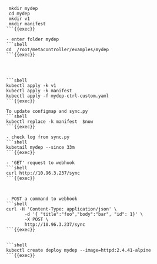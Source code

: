 
```shell
 mkdir mydep
 cd mydep
 mkdir v1
 mkdir manifest
```{{exec}}

- enter folder mydep
```shell
cd  /root/metacontroller/examples/mydep
```{{exec}}




```shell
kubectl apply -k v1
kubectl apply -k manifest
kubectl apply -f mydep-ctrl-custom.yaml 
```{{exec}}

To update configmap and sync.py
```shell
kubectl replace -k manifest  $now
```{{exec}}

- check log from sync.py
```shell
kubetail mydep --since 33m
```{{exec}}

- 'GET' request to webhook
```shell
curl http://10.96.3.237/sync
```{{exec}}



- POST a command to webhook
```shell
curl -H 'Content-Type: application/json' \
       -d '{ "title":"foo","body":"bar", "id": 1}' \
       -X POST \
       http://10.96.3.237/sync  
```{{exec}}


```shell
kubectl create deploy mydep --image=httpd:2.4.41-alpine
```{{exec}}



